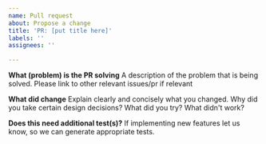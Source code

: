 ```yaml
---
name: Pull request
about: Propose a change
title: 'PR: [put title here]'
labels: ''
assignees: ''

---
```


**What (problem) is the PR solving**
A description of the problem that is being solved. Please link to other relevant issues/pr if relevant

**What did change**
Explain clearly and concisely what you changed. Why did you take certain design decisions? What did you try? What didn't work?

**Does this need additional test(s)?**
If implementing new features let us know, so we can generate appropriate tests.
